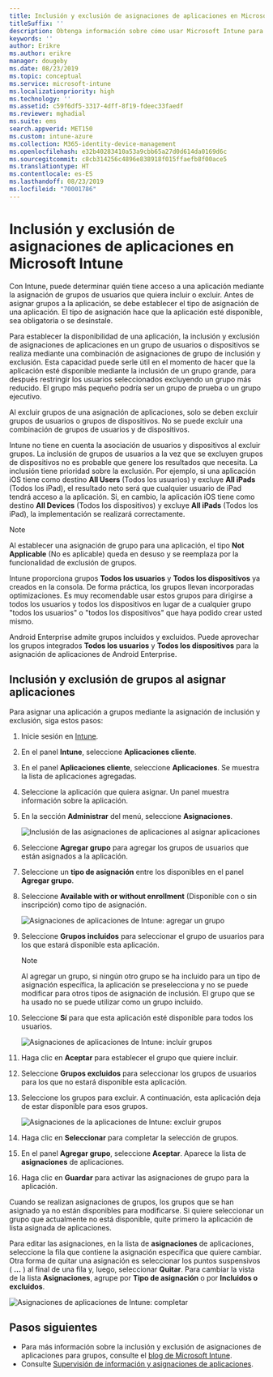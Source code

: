 ```yaml
---
title: Inclusión y exclusión de asignaciones de aplicaciones en Microsoft Intune
titleSuffix: ''
description: Obtenga información sobre cómo usar Microsoft Intune para incluir y excluir asignaciones de aplicaciones.
keywords: ''
author: Erikre
ms.author: erikre
manager: dougeby
ms.date: 08/23/2019
ms.topic: conceptual
ms.service: microsoft-intune
ms.localizationpriority: high
ms.technology: ''
ms.assetid: c59f6df5-3317-4dff-8f19-fdeec33faedf
ms.reviewer: mghadial
ms.suite: ems
search.appverid: MET150
ms.custom: intune-azure
ms.collection: M365-identity-device-management
ms.openlocfilehash: e32b40283410a53a9cbb65a27d0d614da0169d6c
ms.sourcegitcommit: c8cb314256c4896e838918f015ffaefb8f00ace5
ms.translationtype: HT
ms.contentlocale: es-ES
ms.lasthandoff: 08/23/2019
ms.locfileid: "70001786"
---
```

# <a name="include-and-exclude-app-assignments-in-microsoft-intune"></a>Inclusión y exclusión de asignaciones de aplicaciones en Microsoft Intune

Con Intune, puede determinar quién tiene acceso a una aplicación mediante la asignación de grupos de usuarios que quiera incluir o excluir. Antes de asignar grupos a la aplicación, se debe establecer el tipo de asignación de una aplicación. El tipo de asignación hace que la aplicación esté disponible, sea obligatoria o se desinstale. 

Para establecer la disponibilidad de una aplicación, la inclusión y exclusión de asignaciones de aplicaciones en un grupo de usuarios o dispositivos se realiza mediante una combinación de asignaciones de grupo de inclusión y exclusión. Esta capacidad puede serle útil en el momento de hacer que la aplicación esté disponible mediante la inclusión de un grupo grande, para después restringir los usuarios seleccionados excluyendo un grupo más reducido. El grupo más pequeño podría ser un grupo de prueba o un grupo ejecutivo. 

Al excluir grupos de una asignación de aplicaciones, solo se deben excluir grupos de usuarios o grupos de dispositivos. No se puede excluir una combinación de grupos de usuarios y de dispositivos. 

Intune no tiene en cuenta la asociación de usuarios y dispositivos al excluir grupos. La inclusión de grupos de usuarios a la vez que se excluyen grupos de dispositivos no es probable que genere los resultados que necesita. La inclusión tiene prioridad sobre la exclusión. Por ejemplo, si una aplicación iOS tiene como destino **All Users** (Todos los usuarios) y excluye **All iPads** (Todos los iPad), el resultado neto será que cualquier usuario de iPad tendrá acceso a la aplicación. Si, en cambio, la aplicación iOS tiene como destino **All Devices** (Todos los dispositivos) y excluye **All iPads** (Todos los iPad), la implementación se realizará correctamente.  

> [!NOTE]
> Al establecer una asignación de grupo para una aplicación, el tipo **Not Applicable** (No es aplicable) queda en desuso y se reemplaza por la funcionalidad de exclusión de grupos. 
>
> Intune proporciona grupos **Todos los usuarios** y **Todos los dispositivos** ya creados en la consola. De forma práctica, los grupos llevan incorporadas optimizaciones. Es muy recomendable usar estos grupos para dirigirse a todos los usuarios y todos los dispositivos en lugar de a cualquier grupo "todos los usuarios" o "todos los dispositivos" que haya podido crear usted mismo.  
>
> Android Enterprise admite grupos incluidos y excluidos. Puede aprovechar los grupos integrados **Todos los usuarios** y **Todos los dispositivos** para la asignación de aplicaciones de Android Enterprise. 


## <a name="include-and-exclude-groups-when-assigning-apps"></a>Inclusión y exclusión de grupos al asignar aplicaciones 
Para asignar una aplicación a grupos mediante la asignación de inclusión y exclusión, siga estos pasos:
1. Inicie sesión en [Intune](https://go.microsoft.com/fwlink/?linkid=2090973).
3. En el panel **Intune**, seleccione **Aplicaciones cliente**.
4. En el panel **Aplicaciones cliente**, seleccione **Aplicaciones**. Se muestra la lista de aplicaciones agregadas.
5. Seleccione la aplicación que quiera asignar. Un panel muestra información sobre la aplicación. 
6. En la sección **Administrar** del menú, seleccione **Asignaciones**. 

    ![Inclusión de las asignaciones de aplicaciones al asignar aplicaciones](./media/apps-inc-exl-01.png)
7. Seleccione **Agregar grupo** para agregar los grupos de usuarios que están asignados a la aplicación. 
8. Seleccione un **tipo de asignación** entre los disponibles en el panel **Agregar grupo**.
9. Seleccione **Available with or without enrollment** (Disponible con o sin inscripción) como tipo de asignación.

    ![Asignaciones de aplicaciones de Intune: agregar un grupo](./media/apps-inc-exl-02.png)
10. Seleccione **Grupos incluidos** para seleccionar el grupo de usuarios para los que estará disponible esta aplicación.

    > [!NOTE]
    > Al agregar un grupo, si ningún otro grupo se ha incluido para un tipo de asignación específica, la aplicación se preselecciona y no se puede modificar para otros tipos de asignación de inclusión. El grupo que se ha usado no se puede utilizar como un grupo incluido.

11. Seleccione **Sí** para que esta aplicación esté disponible para todos los usuarios.

    ![Asignaciones de aplicaciones de Intune: incluir grupos](./media/apps-inc-exl-03.png)
12. Haga clic en **Aceptar** para establecer el grupo que quiere incluir.
13. Seleccione **Grupos excluidos** para seleccionar los grupos de usuarios para los que no estará disponible esta aplicación. 
14. Seleccione los grupos para excluir. A continuación, esta aplicación deja de estar disponible para esos grupos.

    ![Asignaciones de la aplicaciones de Intune: excluir grupos](./media/apps-inc-exl-04.png)
15. Haga clic en **Seleccionar** para completar la selección de grupos.
16. En el panel **Agregar grupo**, seleccione **Aceptar**. Aparece la lista de **asignaciones** de aplicaciones.
17. Haga clic en **Guardar** para activar las asignaciones de grupo para la aplicación.

Cuando se realizan asignaciones de grupos, los grupos que se han asignado ya no están disponibles para modificarse. Si quiere seleccionar un grupo que actualmente no está disponible, quite primero la aplicación de lista asignada de aplicaciones. 

Para editar las asignaciones, en la lista de **asignaciones** de aplicaciones, seleccione la fila que contiene la asignación específica que quiere cambiar. Otra forma de quitar una asignación es seleccionar los puntos suspensivos ( **…** ) al final de una fila y, luego, seleccionar **Quitar**. Para cambiar la vista de la lista **Asignaciones**, agrupe por **Tipo de asignación** o por **Incluidos o excluidos**.

![Asignaciones de aplicaciones de Intune: completar](./media/apps-inc-exl-05.png)

## <a name="next-steps"></a>Pasos siguientes

- Para más información sobre la inclusión y exclusión de asignaciones de aplicaciones para grupos, consulte el [blog de Microsoft Intune](https://aka.ms/new_app_assignment_process).
- Consulte [Supervisión de información y asignaciones de aplicaciones](apps-monitor.md).
